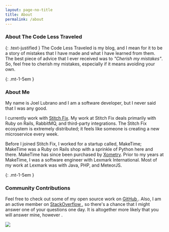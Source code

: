 ```yaml
---
layout: page-no-title
title: About
permalink: /about
---
```

<div class="about-container text-justified" markdown="1">

### About The Code Less Traveled

{: .text-justified }
The Code Less Traveled is my blog, and I mean for it to be a story of mistakes
that I have made and what I have learned from them.  The best piece of advice
that I ever received was to _"Cherish my mistakes"_.
So, feel free to cherish my mistakes, especially if it means avoiding your own.

{: .mt-1-5em }
### About Me

My name is Joel Lubrano and I am a software developer, but I never said that
I was any good.

I currently work with [Stitch Fix](https://stitchfix.com).  My work at
Stitch Fix deals primarily with Ruby on Rails, RabbitMQ, and third-party
integrations.  The Stitch Fix ecosystem is extremely distributed; it feels
like someone is creating a new microservice every week.

Before I joined Stitch Fix, I worked for a startup called, MakeTime; MakeTime
was a Ruby on Rails shop with a sprinkle of Python here and there.  MakeTime
has since been purchased by [Xometry](https://www.xometry.com/).  Prior to my
years at MakeTime, I was a software engineer with Lexmark International.
Most of my work at Lexmark was with Java, PHP, and MeteorJS.

{: .mt-1-5em }
### Community Contributions

Feel free to check out some of my open source work on
[GitHub <i class="fab fa-github"></i>](https://github.com/jdlubrano).
Also, I am an active member on
[StackOverflow <i class="fab fa-stack-overflow"></i>](https://stackoverflow.com/users/3993825/joel-lubrano),
so there's a chance that I might answer one of your questions one day.
It is altogether more likely that you will answer mine, however
<i class="far fa-smile"></i>.

</div>

<div class="headshot-container">
  <img onload="this.style.opacity='1'" src="/images/headshot.jpg">
</div>
